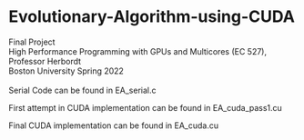 # Evolutionary-Algorithm-using-CUDA
Final Project<br>
High Performance Programming with GPUs and Multicores (EC 527), Professor Herbordt<br>
Boston University Spring 2022 <br><br>
Serial Code can be found in EA_serial.c  <br>

First attempt in CUDA implementation can be found in EA_cuda_pass1.cu<br>

Final CUDA implementation can be found in EA_cuda.cu<br>





